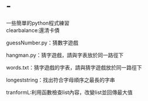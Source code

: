 # -
一些簡單的python程式練習<br>
clearbalance:還清卡債<br>
 
guessNumber.py：猜數字遊戲

hangman.py：猜字遊戲，請與字表放於同一路徑下<br>

words.txt：猜字遊戲的字表，請與猜字遊戲放於同一路徑下<br>
 
longeststring：找出符合字母順序之最長的字串<br>
 
tranformL:利用函數檢查list內容，改變list並回傳最大值<br>

